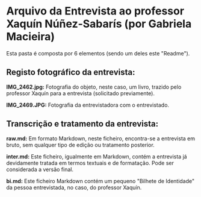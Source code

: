 # Arquivo da Entrevista ao professor Xaquín Núñez-Sabarís (por Gabriela Macieira)
<p>Esta pasta é composta por 6 elementos (sendo um deles este "Readme").</p>

## Registo fotográfico da entrevista:
<strong>IMG_2462.jpg:</strong>
Fotografia do objeto, neste caso, um livro, trazido pelo professor Xaquín para a entrevista (solicitado previamente).

<strong>IMG_2469.JPG:</strong>
Fotografia da entrevistadora com o entrevistado.

## Transcrição e tratamento da entrevista:
<strong>raw.md:</strong>
Em formato Markdown, neste ficheiro, encontra-se a entrevista em bruto, sem qualquer tipo de edição ou tratamento posterior.

<strong>inter.md:</strong>
Este ficheiro, igualmente em Markdown, contém a entrevista já devidamente tratada em termos textuais e de formatação. Pode ser considerada a versão final.

<strong>bi.md:</strong>
Este ficheiro Markdown contém um pequeno "Bilhete de Identidade" da pessoa entrevistada, no caso, do professor Xaquín. 
